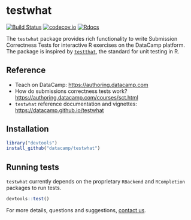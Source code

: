 # testwhat

[![Build Status](https://api.travis-ci.org/datacamp/testwhat.svg?branch=master)](https://travis-ci.org/datacamp/testwhat)
[![codecov.io](https://codecov.io/github/datacamp/testwhat/coverage.svg?branch=master)](https://codecov.io/github/datacamp/testwhat?branch=master)
[![Rdocs](http://www.rdocumentation.org/badges/version/testwhat)](http://www.rdocumentation.org/packages/testwhat)

The `testwhat` package provides rich functionality to write Submission Correctness Tests for interactive R exercises on the DataCamp platform. The package is inspired by [`testthat`](https://github.com/hadley/testthat), the standard for unit testing in R.

## Reference

* Teach on DataCamp: https://authoring.datacamp.com
* How do submissions correctness tests work? https://authoring.datacamp.com/courses/sct.html
* `testwhat` reference documentation and vignettes: https://datacamp.github.io/testwhat

## Installation

```R
library("devtools")
install_github("datacamp/testwhat")
```

## Running tests

`testwhat` currently depends on the proprietary `RBackend` and `RCompletion` packages to run tests.

```R
devtools::test()
```

For more details, questions and suggestions, [contact us](mailto:content-engineering@datacamp.com).

